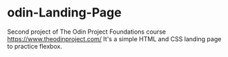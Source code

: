 # odin-Landing-Page
Second project of The Odin Project Foundations course https://www.theodinproject.com/
It's a simple HTML and CSS landing page to practice flexbox.